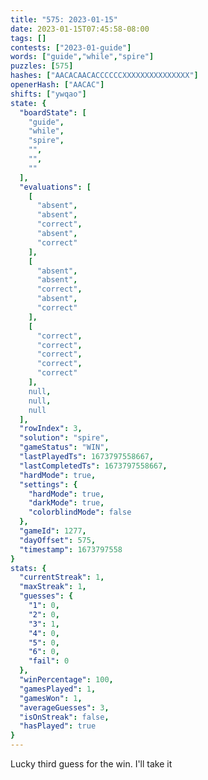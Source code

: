 ```yaml
---
title: "575: 2023-01-15"
date: 2023-01-15T07:45:58-08:00
tags: []
contests: ["2023-01-guide"]
words: ["guide","while","spire"]
puzzles: [575]
hashes: ["AACACAACACCCCCCXXXXXXXXXXXXXXX"]
openerHash: ["AACAC"]
shifts: ["ywqao"]
state: {
  "boardState": [
    "guide",
    "while",
    "spire",
    "",
    "",
    ""
  ],
  "evaluations": [
    [
      "absent",
      "absent",
      "correct",
      "absent",
      "correct"
    ],
    [
      "absent",
      "absent",
      "correct",
      "absent",
      "correct"
    ],
    [
      "correct",
      "correct",
      "correct",
      "correct",
      "correct"
    ],
    null,
    null,
    null
  ],
  "rowIndex": 3,
  "solution": "spire",
  "gameStatus": "WIN",
  "lastPlayedTs": 1673797558667,
  "lastCompletedTs": 1673797558667,
  "hardMode": true,
  "settings": {
    "hardMode": true,
    "darkMode": true,
    "colorblindMode": false
  },
  "gameId": 1277,
  "dayOffset": 575,
  "timestamp": 1673797558
}
stats: {
  "currentStreak": 1,
  "maxStreak": 1,
  "guesses": {
    "1": 0,
    "2": 0,
    "3": 1,
    "4": 0,
    "5": 0,
    "6": 0,
    "fail": 0
  },
  "winPercentage": 100,
  "gamesPlayed": 1,
  "gamesWon": 1,
  "averageGuesses": 3,
  "isOnStreak": false,
  "hasPlayed": true
}
---
```

<!-- more -->
Lucky third guess for the win. I'll take it
